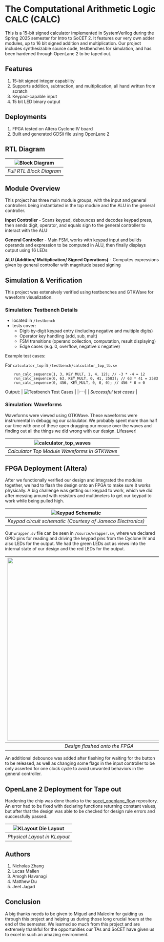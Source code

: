 # The Computational Arithmetic Logic CALC (CALC)

This is a 15-bit signed calculator implemented in SystemVerilog during the Spring 2025 semester for Intro to SoCET 2. It features our very own adder modules, up to 16 bit signed addition and multiplication. Our project includes synthesizable source code, testbenches for simulation, and has been hardened through OpenLane 2 to be taped out.

## Features
1. 15-bit signed integer capability
2. Supports addition, subtraction, and multiplication, all hand written from scratch
3. Keypad-capable input
4. 15 bit LED binary output

## Deployments
1. FPGA tested on Altera Cyclone IV board
2. Built and generated GDSii file using OpenLane 2

## RTL Diagram

| ![Block Diagram](docs/CALC_block_diagram.png) | 
|:--:| 
| *Full RTL Block Diagram* |

## Module Overview
This project has three main module groups, with the input and general controllers being instantiated in the top module and the ALU in the general controller.

**Input Controller** - Scans keypad, debounces and decodes keypad press, then sends digit, operator, and equals sign to the general controller to interact with the ALU

**General Controller** - Main FSM, works with keypad input and builds operands and expression to be computed in ALU, then finally displays output using 16 LEDs

**ALU (Addition/ Multiplication/ Signed Operations)** - Computes expressions given by general controller with magnitude based signing

## Simulation & Verification
This project was extensively verified using testbenches and GTKWave for waveform visualization.

### Simulation: Testbench Details
- located in `/testbench`
- tests cover:
    - Digit-by-digit keypad entry (including negative and multiple digits)
    - Operator key handling (add, sub, mult)
    - FSM transitions (operand collection, computation, result displaying)
    - Edge cases (e.g. 0, overflow, negative x negative)
 
Example test cases:

For `calculator_top` in `/testbench/calculator_top_tb.sv`
```
    run_calc_sequence(1, 3, KEY_MULT, 1, 4, 12); // -3 * -4 = 12
    run_calc_sequence(0, 63, KEY_MULT, 0, 41, 2583); // 63 * 41 = 2583
    run_calc_sequence(0, 456, KEY_MULT, 0, 0, 0); // 456 * 0 = 0
```

Output:
| ![Testbench Test Cases](docs/calculator_top_tb_tests.png) | 
|:--:| 
| *Successful test cases* |

### Simulation: Waveforms

Waveforms were viewed using GTKWave. These waveforms were instrumental in debugging our calculator. We probably spent more than half our time with one of these open dragging our mouse over the waves and finding out all the things we did wrong with our design. Lifesaver!

| ![calculator_top_waves](docs/waveforms.png) | 
|:--:| 
| *Calculator Top Module Waveforms in GTKWave* |

## FPGA Deployment (Altera)
After we functionally verified our design and integrated the modules together, we had to flash the design onto an FPGA to make sure it works physically. A big challenge was getting our keypad to work, which we did after messing around with resistors and multimeters to get our keypad to work while being pulled high.

| ![Keypad Schematic](docs/keypad_sch.png) | 
|:--:| 
| *Keypad circuit schematic (Courtesy of Jameco Electronics)* |

Our `wrapper.sv` file can be seen in `/source/wrapper.sv`, where we declared GPIO pins for reading and driving the keypad pins from the Cyclone IV and also LEDs for the output. We had the green LEDs act as views into the internal state of our design and the red LEDs for the output.

| <img src="docs/FPGA.jpg" width="600"> | 
|:--:| 
| *Design flashed onto the FPGA* |

 An additional debounce was added after flashing for waiting for the button to be released, as well as changing some flags in the input controller to be only asserted for one clock cycle to avoid unwanted behaviors in the general controller. 

## OpenLane 2 Deployment for Tape out

Hardening the chip was done thanks to the [socet_openlane_flow](https://github.com/Purdue-SoCET/socet_openlane_flow) repository. An error had to be fixed with declaring functions returning constant values, but after that the design was able to be checked for design rule errors and successfully passed.

| ![KLayout Die Layout](docs/KLayout.jpg) | 
|:--:| 
| *Physical Layout in KLayout* |

## Authors
1. Nicholas Zhang
2. Lucas Mallen
3. Amogh Havanagi
4. Matthew Du
5. Jeet Jagad

## Conclusion

A big thanks needs to be given to Miguel and Malcolm for guiding us through this project and helping us during those long crucial hours at the end of the semester. We learned so much from this project and are extremely thankful for the opportunities our TAs and SoCET have given us to excel in such an amazing environment.
